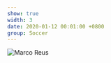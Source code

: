 ```yaml
---
show: true
width: 3
date: 2020-01-12 00:01:00 +0800
group: Soccer
---
```

<div>
    <img data-src="{{ 'assets/images/soccer/IMG_0889.JPG' | relative_url }}" class="lazy w-100 rounded" src="{{ '/assets/images/empty_300x200.png' | relative_url }}" data-toggle="tooltip" data-placement="top" title="Marco Reus">
</div>
